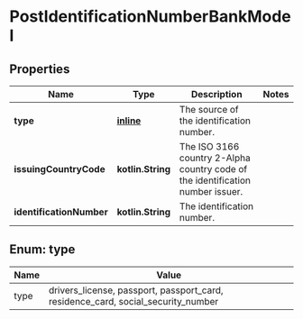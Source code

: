 
# PostIdentificationNumberBankModel

## Properties
Name | Type | Description | Notes
------------ | ------------- | ------------- | -------------
**type** | [**inline**](#Type) | The source of the identification number. | 
**issuingCountryCode** | **kotlin.String** | The ISO 3166 country 2-Alpha country code of the identification number issuer. | 
**identificationNumber** | **kotlin.String** | The identification number. | 


<a name="Type"></a>
## Enum: type
Name | Value
---- | -----
type | drivers_license, passport, passport_card, residence_card, social_security_number



